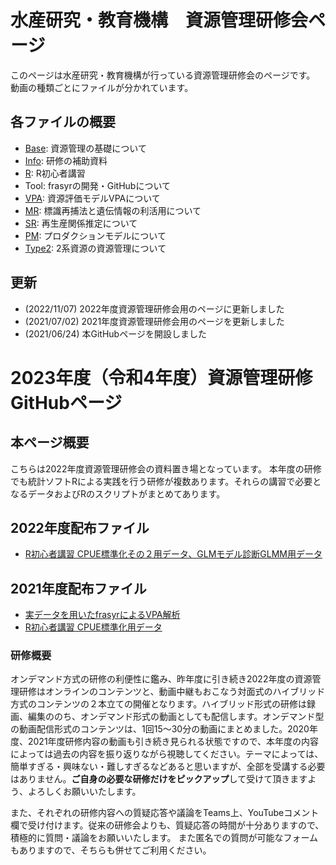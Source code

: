 
# 水産研究・教育機構　資源管理研修会ページ

このページは水産研究・教育機構が行っている資源管理研修会のページです。  
動画の種類ごとにファイルが分かれています。

## 各ファイルの概要

- [Base](https://github.com/KoHMB/Shigen_kensyu_FRA/tree/main/Base): 資源管理の基礎について
- [Info](https://github.com/KoHMB/Shigen_kensyu_FRA/tree/main/Info): 研修の補助資料
- [R](https://github.com/KoHMB/Shigen_kensyu_FRA/tree/main/R): R初心者講習
- Tool: frasyrの開発・GitHubについて
- [VPA](https://github.com/KoHMB/Shigen_kensyu_FRA/tree/main/VPA): 資源評価モデルVPAについて
- [MR](https://github.com/KoHMB/Shigen_kensyu_FRA/tree/main/MR): 標識再捕法と遺伝情報の利活用について
- [SR](https://github.com/KoHMB/Shigen_kensyu_FRA/tree/main/SR): 再生産関係推定について
- [PM](https://github.com/KoHMB/Shigen_kensyu_FRA/tree/main/PM): プロダクションモデルについて
- [Type2](https://github.com/KoHMB/Shigen_kensyu_FRA/tree/main/Type2): 2系資源の資源管理について


## 更新

- (2022/11/07) 2022年度資源管理研修会用のページに更新しました
- (2021/07/02) 2021年度資源管理研修会用のページを更新しました
- (2021/06/24) 本GitHubページを開設しました


# 2023年度（令和4年度）資源管理研修GitHubページ

## 本ページ概要

こちらは2022年度資源管理研修会の資料置き場となっています。
本年度の研修でも統計ソフトRによる実践を行う研修が複数あります。それらの講習で必要となるデータおよびRのスクリプトがまとめてあります。

## 2022年度配布ファイル

- [R初心者講習 CPUE標準化その２用データ、GLMモデル診断GLMM用データ](https://github.com/KoHMB/Shigen_kensyu_FRA/tree/main/R)

## 2021年度配布ファイル

- [実データを用いたfrasyrによるVPA解析](https://github.com/KoHMB/Shigen_kensyu_FRA/tree/main/VPA/VPA-06-09(2021))
- [R初心者講習 CPUE標準化用データ](https://github.com/KoHMB/Shigen_kensyu_FRA/tree/main/R)



### 研修概要

オンデマンド方式の研修の利便性に鑑み、昨年度に引き続き2022年度の資源管理研修はオンラインのコンテンツと、動画中継もおこなう対面式のハイブリッド方式のコンテンツの２本立ての開催となります。ハイブリッド形式の研修は録画、編集ののち、オンデマンド形式の動画としても配信します。オンデマンド型の動画配信形式のコンテンツは、1回15～30分の動画にまとめました。2020年度、2021年度研修内容の動画も引き続き見られる状態ですので、本年度の内容によっては過去の内容を振り返りながら視聴してください。テーマによっては、簡単すぎる・興味ない・難しすぎるなどあると思いますが、全部を受講する必要はありません。**ご自身の必要な研修だけをピックアップ**して受けて頂きますよう、よろしくお願いいたします。
  
また、それぞれの研修内容への質疑応答や議論をTeams上、YouTubeコメント欄で受け付けます。従来の研修会よりも、質疑応答の時間が十分ありますので、積極的に質問・議論をお願いいたします。
また匿名での質問が可能なフォームもありますので、そちらも併せてご利用ください。
